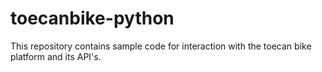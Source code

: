 # toecanbike-python
This repository contains sample code for interaction with the toecan bike platform and its API's. 

